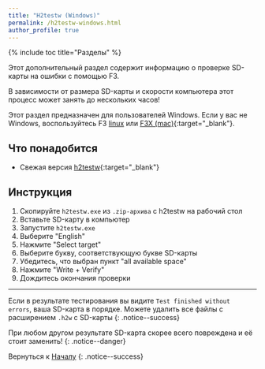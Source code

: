 ```yaml
---
title: "H2testw (Windows)"
permalink: /h2testw-windows.html
author_profile: true
---
```

{% include toc title="Разделы" %}

Этот дополнительный раздел содержит информацию о проверке SD-карты на ошибки с помощью F3.

В зависимости от размера SD-карты и скорости компьютера этот процесс может занять до нескольких часов!

Этот раздел предназначен для пользователей Windows. Если у вас не Windows, воспользуйтесь F3 [linux](f3-linux) или [F3X (mac)](f3x-mac){:target="_blank"}.

## Что понадобится
<a name="what_need" /> 

* Свежая версия [h2testw](http://www.heise.de/ct/Redaktion/bo/downloads/h2testw_1.4.zip){:target="_blank"}

## Инструкция

1. Скопируйте `h2testw.exe` из `.zip-архива` с h2testw на рабочий стол
2. Вставьте SD-карту в компьютер
3. Запустите `h2testw.exe`
4. Выберите "English"
5. Нажмите "Select target"
6. Выберите букву, соответствующую букве SD-карты
7. Убедитесь, что выбран пункт "all available space"
8. Нажмите "Write + Verify"
9. Дождитесь окончания проверки

___

Если в результате тестирования вы видите `Test finished without errors`, ваша SD-карта в порядке. Можете удалить все файлы с расширением `.h2w` с SD-карты
{: .notice--success}

При любом другом результате SD-карта скорее всего повреждена и её стоит заменить!
{: .notice--danger}

Вернуться к [Началу](get-started)
{: .notice--success}

